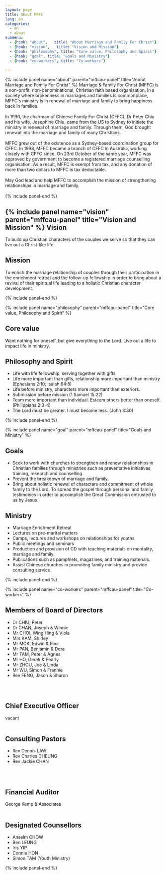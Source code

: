 ```yaml
---
layout: page
title: About MFFC
lang: en
categories:
  - en
  - about
submenu:
  - {hook: "about",   title: "About Marriage and Family For Christ"}
  - {hook: "vision",   title: "Vision and Mission"}
  - {hook: "philosophy", title: "Core value, Philosophy and Spirit"}
  - {hook: "goal", title: "Goals and Ministry"}
  - {hook: "co-workers", title: "Co-workers"}  
    
---
```

<div class="panel-group" id=mffcau-panel">
{% include panel name="about" parent="mffcau-panel" title="About Marriage and Family For Christ" %}
Marriage & Family For Christ (MFFC) is a non-profit, non-denominational, Christian faith based organisation. In a society where brokenness in marriages and families is commonplace, MFFC's ministry is in renewal of marriage and family to bring happiness back in families.
<br>
<br>
In 1990, the chairman of Chinese Family For Christ (CFFC), Dr Peter Chiu and his wife, Josephine Chiu, came from the US to Sydney to initiate the ministry in renewal of marriage and family. Through them, God brought renewal into the marriage and family of many Christians.
<br>
<br>
MFFC grew out of the existence as a Sydney-based coordination group for CFFC. In 1998, MFFC became a branch of CFFC in Australia, working closely with CFFC since. On 23rd October of the same year, MFFC was approved by government to become a registered marriage counselling organisation. As a result, MFFC is exempt from tax, and any donation of more than two dollars to MFFC is tax deductable.
<br>
<br>
May God lead and help MFFC to accomplish the mission of strengthening relationships in marriage and family.
<br>
<br>
{% include panel-end %}

<!-- --------------------------------------   -->
{% include panel name="vision" parent="mffcau-panel" title="Vision and Mission" %}
Vision
------

To build up Christian characters of the couples we serve so that they can live out a Christ-like life.

Mission
-------

To enrich the marriage relationship of couples through their participation in the enrichment retreat and the follow-up fellowship in order to bring about a revival of their spiritual life leading to a holistic Christian character development.

{% include panel-end %}
<!-- --------------------------------------   -->
{% include panel name="philosophy" parent="mffcau-panel" title="Core value, Philosophy and Spirit" %}

Core value
----------

Want nothing for oneself, but give everything to the Lord. Live out a life to impact life in ministry.

Philosophy and Spirit
---------------------

* Life with life fellowship, serving together with gifts
* Life more important than gifts, relationship more important than ministry (Ephesians 2:10; Isaiah 64:8)
* Life before ministry, characters more important than exteriors.
* Submission before mission (1 Samuel 15:22)
* Team more important than individual. Esteem others better than oneself. (Philippians 2:3-4)
* The Lord must be greater. I must become less. (John 3:30)

{% include panel-end %}
<!-- --------------------------------------   -->
{% include panel name="goal" parent="mffcau-panel" title="Goals and Ministry" %}

Goals
-----

* Seek to work with churches to strengthen and renew relationships in Christian families through ministries such as preventative initiatives, training, research and counselling.
* Prevent the breakdown of marriage and family.
* Bring about holistic renewal of characters and commitment of whole family to the Lord. To spread the gospel through personal and family testimonies in order to accomplish the Great Commission entrusted to us by Jesus.

Ministry
--------

* Marriage Enrichment Retreat
* Lectures on pre-marital matters
* Camps, lectures and workshops on relationships for youths.
* Public meetings and seminars
* Production and provision of CD with teaching materials on mentality, marriage and family.  
* Publications such as pamphlets, magazines, and training materials.
* Assist Chinese churches in promoting family ministry and provide consulting service.


{% include panel-end %}
<!-- --------------------------------------   -->
{% include panel name="co-workers" parent="mffcau-panel" title="Co-workers" %} 

Members of Board of Directors
-----------------------------

* Dr CHIU, Peter
* Dr CHAN, Joseph & Winnie
* Mr CHOI, Wing Hing & Viola
* Mrs KAM, Shirley
* Mr MOK, Edwin & Rina
* Mr PAN, Benjamin & Dora
* Mr TAM, Peter & Agnes
* Mr HO, Derek & Pearly
* Mr ZHOU, Joe & Linda
* Mr WU, Simon & Frannie
* Rev FENG, Jason & Sharon
<br>
<br>

Chief Executive Officer
-----------------------

vacant
<br>
<br>

Consulting Pastors
------------------

* Rev Dennis LAW
* Rev Charles CHEUNG
* Rev Jackie CHAN
<br>
<br>

Financial Auditor
-----------------

George Kemp & Associates
<br>
<br>

Designated Counsellors
----------------------

* Anselm CHOW
* Ben LEUNG
* Iris YIP
* Connie HON
* Simon TAM (Youth Ministry)

{% include panel-end %}

</div> 